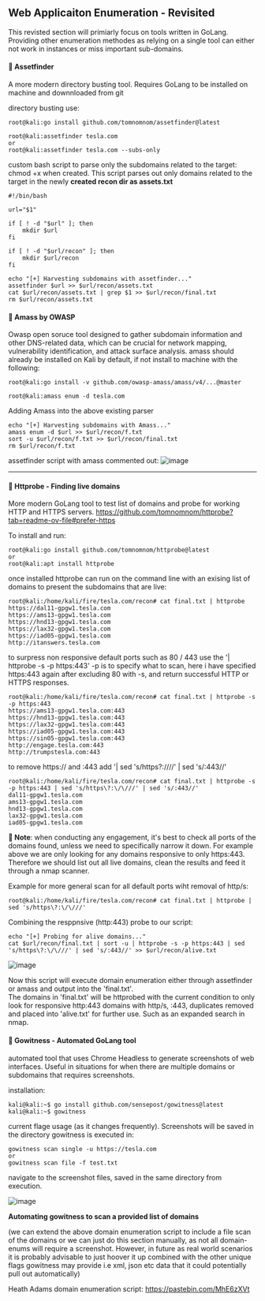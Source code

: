 ## Web Applicaiton Enumeration - Revisited
This revisted section will primiarly focus on tools written in GoLang. Providing other enumeration methodes as relying on a single tool can either not work in instances or miss important sub-domains.

#### 🔴 Assetfinder
A more modern directory busting tool. Requires GoLang to be installed on machine and downnloaded from git 

directory busting use:

    root@kali:go install github.com/tomnomnom/assetfinder@latest

    root@kali:assetfinder tesla.com 
    or
    root@kali:assetfinder tesla.com --subs-only

custom bash script to parse only the subdomains related to the target:  
chmod +x when created. This script parses out only domains related to the target in the newly **created recon dir as assets.txt**

    #!/bin/bash
    
    url="$1"
    
    if [ ! -d "$url" ]; then
        mkdir $url
    fi
    
    if [ ! -d "$url/recon" ]; then
        mkdir $url/recon
    fi
    
    echo "[+] Harvesting subdomains with assetfinder..."
    assetfinder $url >> $url/recon/assets.txt
    cat $url/recon/assets.txt | grep $1 >> $url/recon/final.txt
    rm $url/recon/assets.txt

#### 🔴 Amass by OWASP
Owasp open soruce tool designed to gather subdomain information and other DNS-related data, which can be crucial for network mapping, vulnerability identification, and attack surface analysis. amass should already be installed on Kali by default, if not install to machine with the following:

    root@kali:go install -v github.com/owasp-amass/amass/v4/...@master

    root@kali:amass enum -d tesla.com

Adding Amass into the above existing parser

    echo "[+] Harvesting subdomains with Amass..."
    amass enum -d $url >> $url/recon/f.txt
    sort -u $url/recon/f.txt >> $url/recon/final.txt
    rm $url/recon/f.txt

assetfinder script with amass commented out:
![image](https://github.com/user-attachments/assets/302fe96d-6599-4663-8040-565d4dc11103)

---

#### 🔴 Httprobe - Finding live domains  
More modern GoLang tool to test list of domains and probe for working HTTP and HTTPS servers. <https://github.com/tomnomnom/httprobe?tab=readme-ov-file#prefer-https> 

To install and run:  

    root@kali:go install github.com/tomnomnom/httprobe@latest
    or
    root@kali:apt install httprobe

once installed httprobe can run on the command line with an exising list of domains to present the subdomains that are live:  

    root@kali:/home/kali/fire/tesla.com/recon# cat final.txt | httprobe
    https://dal11-gpgw1.tesla.com
    https://ams13-gpgw1.tesla.com
    https://hnd13-gpgw1.tesla.com
    https://lax32-gpgw1.tesla.com
    https://iad05-gpgw1.tesla.com
    http://itanswers.tesla.com

to surpress non responsive default ports such as 80 / 443 use the '| httprobe -s -p https:443' -p is to specify what to scan, here i have specified https:443 again after excluding 80 with -s, and return successful HTTP or HTTPS responses.  

    root@kali:/home/kali/fire/tesla.com/recon# cat final.txt | httprobe -s -p https:443
    https://ams13-gpgw1.tesla.com:443
    https://hnd13-gpgw1.tesla.com:443
    https://lax32-gpgw1.tesla.com:443
    https://iad05-gpgw1.tesla.com:443
    https://sin05-gpgw1.tesla.com:443
    http://engage.tesla.com:443
    http://trumpstesla.com:443
    
to remove https:// and :443 add '| sed 's/https\?:\/\///' | sed 's/:443//'  

    root@kali:/home/kali/fire/tesla.com/recon# cat final.txt | httprobe -s -p https:443 | sed 's/https\?:\/\///' | sed 's/:443//'
    dal11-gpgw1.tesla.com
    ams13-gpgw1.tesla.com
    hnd13-gpgw1.tesla.com
    lax32-gpgw1.tesla.com
    iad05-gpgw1.tesla.com

**🔵 Note**: when conducting any engagement, it's best to check all ports of the domains found, unless we need to specifically narrow it down. For example above we are only looking for any domains responsive to only https:443. Therefore we should list out all live domains, clean the results and feed it through a nmap scanner.  

Example for more general scan for all default ports wiht removal of http/s:

    root@kali:/home/kali/fire/tesla.com/recon# cat final.txt | httprobe | sed 's/https\?:\/\///'

Combining the resppnsive (http:443) probe to our script:  

    echo "[+] Probing for alive domains..."
    cat $url/recon/final.txt | sort -u | httprobe -s -p https:443 | sed 's/https\?:\/\///' | sed 's/:443//' >> $url/recon/alive.txt

![image](https://github.com/user-attachments/assets/f9d893fb-40ff-47fc-bad3-b0bcc9b6aab2)

Now this script will execute domain enumeration either through assetfinder or amass and output into the 'final.txt'.  
The domains in 'final.txt' will be httprobed with the current condition to only look for responsive http:443 domains with http/s, :443, duplicates removed and placed into 'alive.txt' for further use. Such as an expanded search in nmap.  

#### 🔴 Gowitness - Automated GoLang tool 
automated tool that uses Chrome Headless to generate screenshots of web interfaces. Useful in situations for when there are multiple domains or subdomains that requires screenshots.

installation:

    kali@kali:~$ go install github.com/sensepost/gowitness@latest
    kali@kali:~$ gowitness

current flage usage (as it changes frequently). Screenshots will be saved in the directory gowitness is executed in:  

    gowitness scan single -u https://tesla.com
    or
    gowitness scan file -f test.txt
    
navigate to the screenshot files, saved in the same directory from execution.  

![image](https://github.com/user-attachments/assets/c02bffbc-d08f-4e10-976c-21b425e25e09)

**Automating gowitness to scan a provided list of domains**

(we can extend the above domain enumeration script to include a file scan of the domains or we can just do this section manually, as not all domain-enums will require a screenshot. However, in future as real world scenarios it is probably advisable to just hoover it up combined with the other unique flags gowitness may provide i.e xml, json etc data that it could potentially pull out automatically)

Heath Adams domain enumeration script: <https://pastebin.com/MhE6zXVt>
